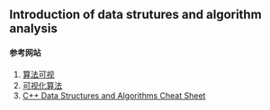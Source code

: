 ## Introduction of data strutures and algorithm analysis


#### 参考网站

1. [算法可视](https://algorithm-visualizer.org)
2. [可视化算法](https://visualgo.net/en)
3. [C++ Data Structures and Algorithms Cheat Sheet](https://github.com/gibsjose/cpp-cheat-sheet/blob/master/Data%20Structures%20and%20Algorithms.md)
